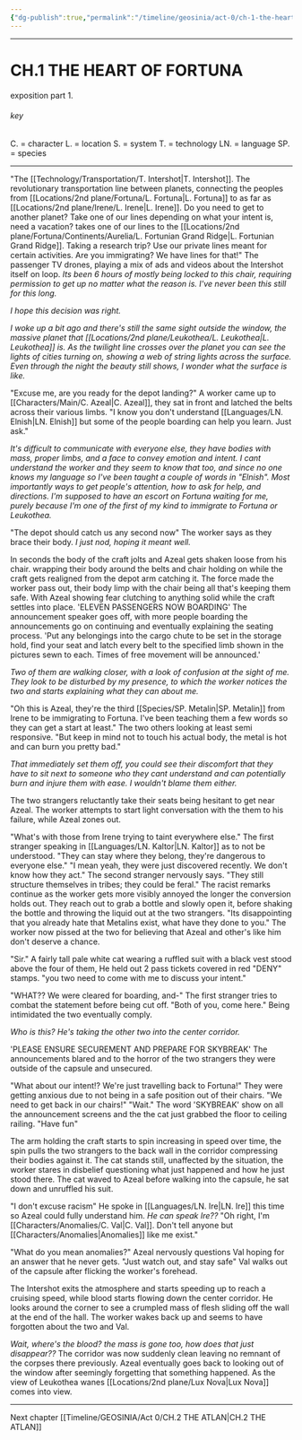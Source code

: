```yaml
---
{"dg-publish":true,"permalink":"/timeline/geosinia/act-0/ch-1-the-heart-of-fortuna/"}
---
```



---
# CH.1 THE HEART OF FORTUNA

exposition part 1.
###### key
C. = character
L. = location
S. = system
T. = technology
LN. = language
SP. = species

---

"The [[Technology/Transportation/T. Intershot\|T. Intershot]]. The revolutionary transportation line between planets, connecting the peoples from [[Locations/2nd plane/Fortuna/L. Fortuna\|L. Fortuna]] to as far as [[Locations/2nd plane/Irene/L. Irene\|L. Irene]]. Do you need to get to another planet? Take one of our lines depending on what your intent is, need a vacation? takes one of our lines to the [[Locations/2nd plane/Fortuna/Continents/Aurelia/L. Fortunian Grand Ridge\|L. Fortunian Grand Ridge]]. Taking a research trip? Use our private lines meant for certain activities. Are you immigrating? We have lines for that!" The passenger TV drones, playing a mix of ads and videos about the Intershot itself on loop.
*Its been 6 hours of mostly being locked to this chair, requiring permission to get up no matter what the reason is. I've never been this still for this long.*

*I hope this decision was right.*


*I woke up a bit ago and there's still the same sight outside the window, the massive planet that [[Locations/2nd plane/Leukothea/L. Leukothea\|L. Leukothea]] is. As the twilight line crosses over the planet you can see the lights of cities turning on, showing a web of string lights across the surface. Even through the night the beauty still shows, I wonder what the surface is like.*

"Excuse me, are you ready for the depot landing?" A worker came up to [[Characters/Main/C. Azeal\|C. Azeal]], they sat in front and latched the belts across their various limbs. "I know you don't understand [[Languages/LN. Elnish\|LN. Elnish]] but some of the people boarding can help you learn. Just ask."

*It's difficult to communicate with everyone else, they have bodies with mass, proper limbs, and a face to convey emotion and intent. I cant understand the worker and they seem to know that too, and since no one knows my language so I've been taught a couple of words in "Elnish". Most importantly ways to get people's attention, how to ask for help, and directions. I'm supposed to have an escort on Fortuna waiting for me, purely because I'm one of the first of my kind to immigrate to Fortuna or Leukothea.*

"The depot should catch us any second now" The worker says as they brace their body.
*I just nod, hoping it meant well.*

In seconds the body of the craft jolts and Azeal gets shaken loose from his chair. wrapping their body around the belts and chair holding on while the craft gets realigned from the depot arm catching it. The force made the worker pass out, their body limp with the chair being all that's keeping them safe. With Azeal showing fear clutching to anything solid while the craft settles into place.
'ELEVEN PASSENGERS NOW BOARDING' The announcement speaker goes off, with more people boarding the announcements go on continuing and eventually explaining the seating process. 'Put any belongings into the cargo chute to be set in the storage hold, find your seat and latch every belt to the specified limb shown in the pictures sewn to each. Times of free movement will be announced.'

*Two of them are walking closer, with a look of confusion at the sight of me. They look to be disturbed by my presence, to which the worker notices the two and starts explaining what they can about me.*

"Oh this is Azeal, they're the third [[Species/SP. Metalin\|SP. Metalin]] from Irene to be immigrating to Fortuna. I've been teaching them a few words so they can get a start at least." The two others looking at least semi responsive. "But keep in mind not to touch his actual body, the metal is hot and can burn you pretty bad."

*That immediately set them off, you could see their discomfort that they have to sit next to someone who they cant understand and can potentially burn and injure them with ease. I wouldn't blame them either.* 

The two strangers reluctantly take their seats being hesitant to get near Azeal. The worker attempts to start light conversation with the them to his failure, while Azeal zones out.

"What's with those from Irene trying to taint everywhere else." The first stranger speaking in [[Languages/LN. Kaltor\|LN. Kaltor]] as to not be understood. "They can stay where they belong, they're dangerous to everyone else."
"I mean yeah, they were just discovered recently. We don't know how they act." The second stranger nervously says. "They still structure themselves in tribes; they could be feral."
The racist remarks continue as the worker gets more visibly annoyed the longer the conversion holds out. They reach out to grab a bottle and slowly open it, before shaking the bottle and throwing the liquid out at the two strangers.
"Its disappointing that you already hate that Metalins exist, what have they done to you." The worker now pissed at the two for believing that Azeal and other's like him don't deserve a chance.

"Sir." A fairly tall pale white cat wearing a ruffled suit with a black vest stood above the four of them, He held out 2 pass tickets covered in red "DENY" stamps. "you two need to come with me to discuss your intent."

"WHAT?? We were cleared for boarding, and-" The first stranger tries to combat the statement before being cut off.
"Both of you, come here." Being intimidated the two eventually comply.

*Who is this? He's taking the other two into the center corridor.*

'PLEASE ENSURE SECUREMENT AND PREPARE FOR SKYBREAK' The announcements blared and to the horror of the two strangers they were outside of the capsule and unsecured.


"What about our intent!? We're just travelling back to Fortuna!" They were getting anxious due to not being in a safe position out of their chairs. "We need to get back in our chairs!"
"Wait." The word 'SKYBREAK' show on all the announcement screens and the the cat just grabbed the floor to ceiling railing. "Have fun"

The arm holding the craft starts to spin increasing in speed over time, the spin pulls the two strangers to the back wall in the corridor compressing their bodies against it. The cat stands still, unaffected by the situation, the worker stares in disbelief questioning what just happened and how he just stood there. The cat waved to Azeal before walking into the capsule, he sat down and unruffled his suit.

"I don't excuse racism" He spoke in [[Languages/LN. Ire\|LN. Ire]] this time so Azeal could fully understand him. *He can speak Ire??* "Oh right, I'm [[Characters/Anomalies/C. Val\|C. Val]]. Don't tell anyone but [[Characters/Anomalies\|Anomalies]] like me exist."

"What do you mean anomalies?" Azeal nervously questions Val hoping for an answer that he never gets.
"Just watch out, and stay safe" Val walks out of the capsule after flicking the worker's forehead.

The Intershot exits the atmosphere and starts speeding up to reach a cruising speed, while blood starts flowing down the center corridor. He looks around the corner to see a crumpled mass of flesh sliding off the wall at the end of the hall. The worker wakes back up and seems to have forgotten about the two and Val.

*Wait, where's the blood? the mass is gone too, how does that just disappear??*
The corridor was now suddenly clean leaving no remnant of the corpses there previously. Azeal eventually goes back to looking out of the window after seemingly forgetting that something happened. As the view of Leukothea wanes [[Locations/2nd plane/Lux Nova\|Lux Nova]] comes into view.

---

Next chapter
[[Timeline/GEOSINIA/Act 0/CH.2 THE ATLAN\|CH.2 THE ATLAN]]